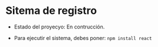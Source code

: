 <h1> Sitema de registro </h1>

- Estado del proyecyo: En contrucción.

- Para ejecutir el sistema, debes poner:
 ```npm install react```
